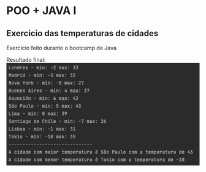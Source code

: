 # POO + JAVA I

## Exercicio das temperaturas de cidades

Exercício feito duranto o bootcamp de Java

Resultado final:
<br>
<img src="./resultado-esperado.png">